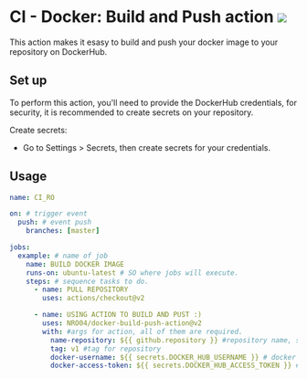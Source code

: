 # CI - Docker: Build and Push action <img src="https://img.shields.io/badge/Docker-2496ed?style=for-the-badge&logo=docker&logoColor=white">

This action makes it esasy to build and push your docker image to your repository on DockerHub.


## Set up 

To perform this action, you'll need to provide the DockerHub credentials, for security, it is recommended to create secrets on your repository.

Create secrets: 
  - Go to Settings  >  Secrets, then create secrets for your credentials.

## Usage

```yaml
name: CI_RO

on: # trigger event
  push: # event push
    branches: [master]

jobs:
  example: # name of job
    name: BUILD DOCKER IMAGE
    runs-on: ubuntu-latest # SO where jobs will execute.
    steps: # sequence tasks to do.
      - name: PULL REPOSITORY
        uses: actions/checkout@v2

      - name: USING ACTION TO BUILD AND PUST :)
        uses: NRO04/docker-build-push-action@v2
        with: #args for action, all of them are required.
          name-repository: ${{ github.repository }} #repository name, specify what the repository will be called on dockerhub.
          tag: v1 #tag for repository
          docker-username: ${{ secrets.DOCKER_HUB_USERNAME }} # docker account - username
          docker-access-token: ${{ secrets.DOCKER_HUB_ACCESS_TOKEN }} # docker access token
         
```
